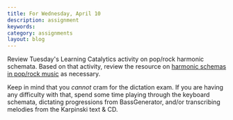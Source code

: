 ```yaml
---
title: For Wednesday, April 10
description: assignment
keywords: 
category: assignments
layout: blog
---
```


Review Tuesday's Learning Catalytics activity on pop/rock harmonic schemata. Based on that activity, review the resource on [harmonic schemas in pop/rock music][harmony] as necessary. 

Keep in mind that you *cannot* cram for the dictation exam. If you are having any difficulty with that, spend some time playing through the keyboard schemata, dictating progressions from BassGenerator, and/or transcribing melodies from the Karpinski text & CD.


[harmony]: http://kshaffer.github.com/musicianshipResources/popRockHarmony.html